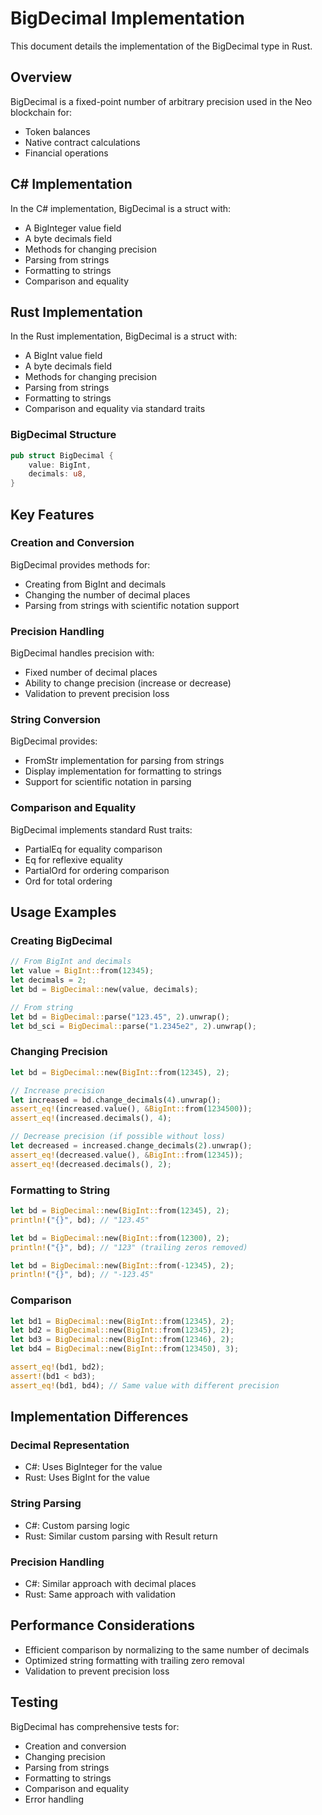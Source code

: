 # BigDecimal Implementation

This document details the implementation of the BigDecimal type in Rust.

## Overview

BigDecimal is a fixed-point number of arbitrary precision used in the Neo blockchain for:

- Token balances
- Native contract calculations
- Financial operations

## C# Implementation

In the C# implementation, BigDecimal is a struct with:

- A BigInteger value field
- A byte decimals field
- Methods for changing precision
- Parsing from strings
- Formatting to strings
- Comparison and equality

## Rust Implementation

In the Rust implementation, BigDecimal is a struct with:

- A BigInt value field
- A byte decimals field
- Methods for changing precision
- Parsing from strings
- Formatting to strings
- Comparison and equality via standard traits

### BigDecimal Structure

```rust
pub struct BigDecimal {
    value: BigInt,
    decimals: u8,
}
```

## Key Features

### Creation and Conversion

BigDecimal provides methods for:

- Creating from BigInt and decimals
- Changing the number of decimal places
- Parsing from strings with scientific notation support

### Precision Handling

BigDecimal handles precision with:

- Fixed number of decimal places
- Ability to change precision (increase or decrease)
- Validation to prevent precision loss

### String Conversion

BigDecimal provides:

- FromStr implementation for parsing from strings
- Display implementation for formatting to strings
- Support for scientific notation in parsing

### Comparison and Equality

BigDecimal implements standard Rust traits:

- PartialEq for equality comparison
- Eq for reflexive equality
- PartialOrd for ordering comparison
- Ord for total ordering

## Usage Examples

### Creating BigDecimal

```rust
// From BigInt and decimals
let value = BigInt::from(12345);
let decimals = 2;
let bd = BigDecimal::new(value, decimals);

// From string
let bd = BigDecimal::parse("123.45", 2).unwrap();
let bd_sci = BigDecimal::parse("1.2345e2", 2).unwrap();
```

### Changing Precision

```rust
let bd = BigDecimal::new(BigInt::from(12345), 2);

// Increase precision
let increased = bd.change_decimals(4).unwrap();
assert_eq!(increased.value(), &BigInt::from(1234500));
assert_eq!(increased.decimals(), 4);

// Decrease precision (if possible without loss)
let decreased = increased.change_decimals(2).unwrap();
assert_eq!(decreased.value(), &BigInt::from(12345));
assert_eq!(decreased.decimals(), 2);
```

### Formatting to String

```rust
let bd = BigDecimal::new(BigInt::from(12345), 2);
println!("{}", bd); // "123.45"

let bd = BigDecimal::new(BigInt::from(12300), 2);
println!("{}", bd); // "123" (trailing zeros removed)

let bd = BigDecimal::new(BigInt::from(-12345), 2);
println!("{}", bd); // "-123.45"
```

### Comparison

```rust
let bd1 = BigDecimal::new(BigInt::from(12345), 2);
let bd2 = BigDecimal::new(BigInt::from(12345), 2);
let bd3 = BigDecimal::new(BigInt::from(12346), 2);
let bd4 = BigDecimal::new(BigInt::from(123450), 3);

assert_eq!(bd1, bd2);
assert!(bd1 < bd3);
assert_eq!(bd1, bd4); // Same value with different precision
```

## Implementation Differences

### Decimal Representation

- C#: Uses BigInteger for the value
- Rust: Uses BigInt for the value

### String Parsing

- C#: Custom parsing logic
- Rust: Similar custom parsing with Result return

### Precision Handling

- C#: Similar approach with decimal places
- Rust: Same approach with validation

## Performance Considerations

- Efficient comparison by normalizing to the same number of decimals
- Optimized string formatting with trailing zero removal
- Validation to prevent precision loss

## Testing

BigDecimal has comprehensive tests for:

- Creation and conversion
- Changing precision
- Parsing from strings
- Formatting to strings
- Comparison and equality
- Error handling
